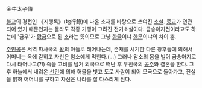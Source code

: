 金牛太子傳  

[불교](%EB%B6%88%EA%B5%90.md)의 경전인 《지행록》(地行錄)에 나온 소재를 바탕으로 쓰여진
[소설](%EC%86%8C%EC%84%A4.md). [종교](%EC%A2%85%EA%B5%90.md)가 연관되어 있기 때문인지는
몰라도 각종 기행이 그려진 전기소설이다. 금송아지전이라고도 하는데 '금우'가 [황금](%ED%99%A9%EA%B8%88.md)으로 된
[소](%EC%86%8C.md)라는 뜻이므로 그냥 [한글](%ED%95%9C%EA%B8%80.md)이냐
[한문](%ED%95%9C%EB%AC%B8.md)이냐의 차이 뿐.

[주인공](%EC%A3%BC%EC%9D%B8%EA%B3%B5.md)은 서역 파사국의 [왕](%EC%99%95.md)의 아들로
태어나는데, 존재를 시기한 다른 왕후들에 의해서 어머니는 옥에 갇히고 자신은 암소에게 먹힌다.(...) 그러나 암소의 몸을 빌어 금송아지로
다시 태어나고(?!) 죽을 고비를 넘겨 외국으로 떠난 후 우진국의 [공주](%EA%B3%B5%EC%A3%BC.md)와 결혼을 한다. 그
후 하늘에서 내려온 [선인](%EC%84%A0%EC%9D%B8.md)에 의해 허물을 벗고 도로 사람이 되어 모국으로 돌아가고, 진실을
밝혀 어머니를 구하고 자신은 나라를 잘 다스리게 된다.

